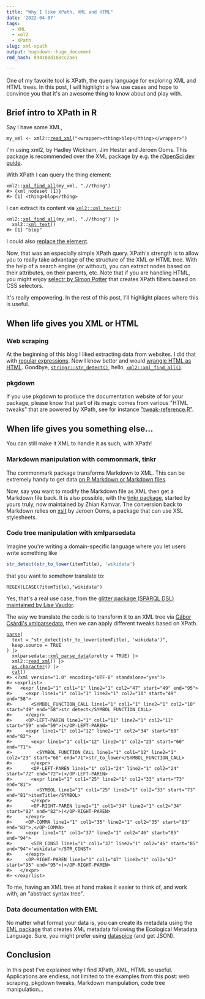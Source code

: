 ```yaml
---
title: "Why I like XPath, XML and HTML"
date: '2022-04-07'
tags:
  - XML
  - xml2
  - XPath
slug: xml-xpath
output: hugodown::hugo_document
rmd_hash: 894180d188cc2ae1

---
```


One of my favorite tool is XPath, the query language for exploring XML and HTML trees. In this post, I will highlight a few use cases and hope to convince you that it's an awesome thing to know about and play with.

## Brief intro to XPath in R

Say I have some XML,

<div class="highlight">

<pre class='chroma'><code class='language-r' data-lang='r'><span class='nv'>my_xml</span> <span class='o'>&lt;-</span> <span class='nf'>xml2</span><span class='nf'>::</span><span class='nf'><a href='http://xml2.r-lib.org/reference/read_xml.html'>read_xml</a></span><span class='o'>(</span><span class='s'>"&lt;wrapper&gt;&lt;thing&gt;blop&lt;/thing&gt;&lt;/wrapper&gt;"</span><span class='o'>)</span></code></pre>

</div>

I'm using xml2, by Hadley Wickham, Jim Hester and Jeroen Ooms. This package is recommended over the XML package by e.g. the [rOpenSci dev guide](https://devguide.ropensci.org/building.html#recommended-scaffolding).

With XPath I can query the thing element:

<div class="highlight">

<pre class='chroma'><code class='language-r' data-lang='r'><span class='nf'>xml2</span><span class='nf'>::</span><span class='nf'><a href='http://xml2.r-lib.org/reference/xml_find_all.html'>xml_find_all</a></span><span class='o'>(</span><span class='nv'>my_xml</span>, <span class='s'>".//thing"</span><span class='o'>)</span>
<span class='c'>#&gt; &#123;xml_nodeset (1)&#125;</span>
<span class='c'>#&gt; [1] &lt;thing&gt;blop&lt;/thing&gt;</span></code></pre>

</div>

I can extract its content via [`xml2::xml_text()`](http://xml2.r-lib.org/reference/xml_text.html):

<div class="highlight">

<pre class='chroma'><code class='language-r' data-lang='r'><span class='nf'>xml2</span><span class='nf'>::</span><span class='nf'><a href='http://xml2.r-lib.org/reference/xml_find_all.html'>xml_find_all</a></span><span class='o'>(</span><span class='nv'>my_xml</span>, <span class='s'>".//thing"</span><span class='o'>)</span> |&gt;
  <span class='nf'>xml2</span><span class='nf'>::</span><span class='nf'><a href='http://xml2.r-lib.org/reference/xml_text.html'>xml_text</a></span><span class='o'>(</span><span class='o'>)</span>
<span class='c'>#&gt; [1] "blop"</span></code></pre>

</div>

I could also [replace the element](https://blog.r-hub.io/2020/01/22/mutable-api/#exposing-the-c-api-in-xml2).

Now, that was an especially simple XPath query. XPath's strength is to allow you to really take advantage of the structure of the XML or HTML tree. With the help of a search engine (or without), you can extract nodes based on their attributes, on their parents, etc. Note that if you are handling HTML, you might enjoy [selectr by Simon Potter](https://sjp.co.nz/projects/selectr/) that creates XPath filters based on CSS selectors.

It's really empowering. In the rest of this post, I'll highlight places where this is useful.

## When life gives you XML or HTML

### Web scraping

At the beginning of this blog I liked extracting data from websites. I did that with [regular expressions](/2017/03/07/blinddates/). Now I know better and would [wrangle HTML as HTML](/2021/01/15/beanie-baby/). Goodbye, [`stringr::str_detect()`](https://stringr.tidyverse.org/reference/str_detect.html), hello, [`xml2::xml_find_all()`](http://xml2.r-lib.org/reference/xml_find_all.html).

### pkgdown

If you use pkgdown to produce the documentation website of for your package, please know that part of its magic comes from various "HTML tweaks" that are powered by XPath, see for instance ["tweak-reference.R"](https://github.com/r-lib/pkgdown/blob/98d5a5c735eb244cb98b2e6bab1d54bb27c0af95/R/tweak-reference.R#L1).

## When life gives you something else...

You can still make it XML to handle it as such, with XPath!

### Markdown manipulation with commonmark, tinkr

The commonmark package transforms Markdown to XML. This can be extremely handy to get data [on R Markdown or Markdown files](https://ropensci.org/blog/2018/09/05/commonmark/).

Now, say you want to modify the Markdown file as XML then get a Markdown file back. It is also possible, with the [tinkr package](https://docs.ropensci.org/tinkr/), started by yours truly, now maintained by Zhian Kamvar. The conversion back to Markdown relies on [xslt](https://docs.ropensci.org/xslt/) by Jeroen Ooms, a package that can use XSL stylesheets.

### Code tree manipulation with xmlparsedata

Imagine you're writing a domain-specific language where you let users write something like

``` r
str_detect(str_to_lower(itemTitle), 'wikidata')
```

that you want to somehow translate to:

``` sparql
REGEX(LCASE(?itemTitle),"wikidata")
```

Yes, that's a real use case, from the [glitter package (SPARQL DSL) maintained by Lise Vaudor](https://lvaudor.github.io/glitter/articles/internals.html).

The way we translate the code is to transform it to an XML tree via [Gábor Csárdi's xmlparsedata](https://r-lib.github.io/xmlparsedata/), then we can apply different tweaks based on XPath.

<div class="highlight">

<pre class='chroma'><code class='language-r' data-lang='r'><span class='nf'><a href='https://rdrr.io/r/base/parse.html'>parse</a></span><span class='o'>(</span>
  text <span class='o'>=</span> <span class='s'>"str_detect(str_to_lower(itemTitle), 'wikidata')"</span>,
  keep.source <span class='o'>=</span> <span class='kc'>TRUE</span>
<span class='o'>)</span> |&gt; 
  <span class='nf'>xmlparsedata</span><span class='nf'>::</span><span class='nf'><a href='https://rdrr.io/pkg/xmlparsedata/man/xml_parse_data.html'>xml_parse_data</a></span><span class='o'>(</span>pretty <span class='o'>=</span> <span class='kc'>TRUE</span><span class='o'>)</span> |&gt; 
  <span class='nf'>xml2</span><span class='nf'>::</span><span class='nf'><a href='http://xml2.r-lib.org/reference/read_xml.html'>read_xml</a></span><span class='o'>(</span><span class='o'>)</span> |&gt;
  <span class='nf'><a href='https://rdrr.io/r/base/character.html'>as.character</a></span><span class='o'>(</span><span class='o'>)</span> |&gt;
  <span class='nf'><a href='https://rdrr.io/r/base/cat.html'>cat</a></span><span class='o'>(</span><span class='o'>)</span>
<span class='c'>#&gt; &lt;?xml version="1.0" encoding="UTF-8" standalone="yes"?&gt;</span>
<span class='c'>#&gt; &lt;exprlist&gt;</span>
<span class='c'>#&gt;   &lt;expr line1="1" col1="1" line2="1" col2="47" start="49" end="95"&gt;</span>
<span class='c'>#&gt;     &lt;expr line1="1" col1="1" line2="1" col2="10" start="49" end="58"&gt;</span>
<span class='c'>#&gt;       &lt;SYMBOL_FUNCTION_CALL line1="1" col1="1" line2="1" col2="10" start="49" end="58"&gt;str_detect&lt;/SYMBOL_FUNCTION_CALL&gt;</span>
<span class='c'>#&gt;     &lt;/expr&gt;</span>
<span class='c'>#&gt;     &lt;OP-LEFT-PAREN line1="1" col1="11" line2="1" col2="11" start="59" end="59"&gt;(&lt;/OP-LEFT-PAREN&gt;</span>
<span class='c'>#&gt;     &lt;expr line1="1" col1="12" line2="1" col2="34" start="60" end="82"&gt;</span>
<span class='c'>#&gt;       &lt;expr line1="1" col1="12" line2="1" col2="23" start="60" end="71"&gt;</span>
<span class='c'>#&gt;         &lt;SYMBOL_FUNCTION_CALL line1="1" col1="12" line2="1" col2="23" start="60" end="71"&gt;str_to_lower&lt;/SYMBOL_FUNCTION_CALL&gt;</span>
<span class='c'>#&gt;       &lt;/expr&gt;</span>
<span class='c'>#&gt;       &lt;OP-LEFT-PAREN line1="1" col1="24" line2="1" col2="24" start="72" end="72"&gt;(&lt;/OP-LEFT-PAREN&gt;</span>
<span class='c'>#&gt;       &lt;expr line1="1" col1="25" line2="1" col2="33" start="73" end="81"&gt;</span>
<span class='c'>#&gt;         &lt;SYMBOL line1="1" col1="25" line2="1" col2="33" start="73" end="81"&gt;itemTitle&lt;/SYMBOL&gt;</span>
<span class='c'>#&gt;       &lt;/expr&gt;</span>
<span class='c'>#&gt;       &lt;OP-RIGHT-PAREN line1="1" col1="34" line2="1" col2="34" start="82" end="82"&gt;)&lt;/OP-RIGHT-PAREN&gt;</span>
<span class='c'>#&gt;     &lt;/expr&gt;</span>
<span class='c'>#&gt;     &lt;OP-COMMA line1="1" col1="35" line2="1" col2="35" start="83" end="83"&gt;,&lt;/OP-COMMA&gt;</span>
<span class='c'>#&gt;     &lt;expr line1="1" col1="37" line2="1" col2="46" start="85" end="94"&gt;</span>
<span class='c'>#&gt;       &lt;STR_CONST line1="1" col1="37" line2="1" col2="46" start="85" end="94"&gt;'wikidata'&lt;/STR_CONST&gt;</span>
<span class='c'>#&gt;     &lt;/expr&gt;</span>
<span class='c'>#&gt;     &lt;OP-RIGHT-PAREN line1="1" col1="47" line2="1" col2="47" start="95" end="95"&gt;)&lt;/OP-RIGHT-PAREN&gt;</span>
<span class='c'>#&gt;   &lt;/expr&gt;</span>
<span class='c'>#&gt; &lt;/exprlist&gt;</span></code></pre>

</div>

To me, having an XML tree at hand makes it easier to think of, and work with, an "abstract syntax tree".

### Data documentation with EML

No matter what format your data is, you can create its metadata using the [EML package](https://docs.ropensci.org/EML/) that creates XML metadata following the Ecological Metadata Language. Sure, you might prefer using [dataspice](https://docs.ropensci.org/dataspice/) (and get JSON).

## Conclusion

In this post I've explained why I find XPath, XML, HTML so useful. Applications are endless, not limited to the examples from this post: web scraping, pkgdown tweaks, Markdown manipulation, code tree manipulation...

